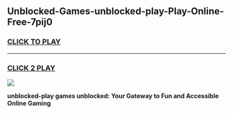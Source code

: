 
## Unblocked-Games-unblocked-play-Play-Online-Free-7pij0
<h3>
<a href="https://premium76.site?title=unblocked-play&ref=26A">CLICK TO PLAY</a></h3>
<hr>

<h3>
<a href="https://premium76.site?title=unblocked-play&ref=26A">CLICK 2 PLAY</a>
  
</h3>

<a href="https://premium76.site?title=unblocked-play&ref=26A"><img src="https://clearcache.store/games.png"></a>


**unblocked-play games unblocked: Your Gateway to Fun and Accessible Online Gaming**
